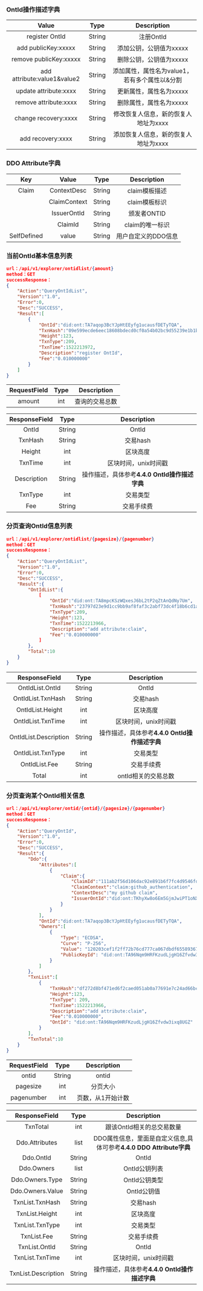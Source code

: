 

### OntId操作描述字典

| Value     |     Type |   Description   | 
| :--------------: | :--------:| :------: |
|    register OntId |   String|  注册OntId |
|    add publicKey:xxxxx |   String|  添加公钥，公钥值为xxxxx |
|    remove publicKey:xxxxx |   String|  删除公钥，公钥值为xxxxx |
|    add attribute:value1&value2 |   String|  添加属性，属性名为value1，若有多个属性以&分割  |
|    update attribute:xxxx |   String|  更新属性，属性名为xxxxx  |
|    remove attribute:xxxx |   String|  删除属性，属性名为xxxxx  |
|    change recovery:xxxx |   String|  修改恢复人信息，新的恢复人地址为xxxx  |
|    add recovery:xxxx |   String|  添加恢复人信息，新的恢复人地址为xxxx  |


### DDO Attribute字典



| Key     | Value     |     Type |   Description   | 
| :--------------: | :--------:| :------: |:-----:|
|    Claim |    ContextDesc |   String|  claim模板描述 |
|    |    ClaimContext |   String|  claim模板标识  |
|    |    IssuerOntId |   String| 颁发者ONTID |
|    |    ClaimId |   String|  claim的唯一标识 |
|   SelfDefined |    value |   String|  用户自定义的DDO信息 |





### 当前OntId基本信息列表

```json
url：/api/v1/explorer/ontidlist/{amount}
method：GET
successResponse：
{
	"Action":"QueryOntIdList",
	"Version":"1.0",
	"Error":0,
	"Desc":"SUCCESS",
	"Result":[
		{
			"OntId":"did:ont:TA7aqop3BcYJpHtEEyfg1ucausfDETyTQA",
			"TxnHash":"09e599ecde6eec18608bdecd0cf0a54b02bc9d55239e1b1bd291558e5a6ef3fa",
			"Height":123,
			"TxnType":209,
			"TxnTime":1522213972,
			"Description":"register OntId",
			"Fee":"0.010000000"
		}
	]	
}
```

| RequestField     |     Type |   Description   | 
| :--------------: | :--------:| :------: |
|    amount|   int|  查询的交易总数  |


| ResponseField     |     Type |   Description   | 
| :--------------: | :--------:| :------: |
|    OntId |   String|  OntId |
|    TxnHash |   String|  交易hash |
|    Height |   int|  区块高度  |
|    TxnTime |   int|  区块时间，unix时间戳  |
|    Description |   String|  操作描述，具体参考**4.4.0 OntId操作描述字典**  |
|    TxnType |   int|  交易类型  |
|    Fee |   String|  交易手续费  |




### 分页查询OntId信息列表

```json
url：/api/v1/explorer/ontidlist/{pagesize}/{pagenumber}
method：GET
successResponse：
{
	"Action":"QueryOntIdList",
	"Version":"1.0",
	"Error":0,
	"Desc":"SUCCESS",
	"Result":{
		"OntIdList":{
			[
				"OntId":"did:ont:TA8mpcKSzWQxesJ6bL2tP2qZtAnQdNy7Um",
				"TxnHash":"23797d23e9d1cc9bb9af8faf3c2abf73dc4f18b6cd1a840fca469bb9cc0d6e5b",
				"TxnType":209,
				"Height":123,
				"TxnTime":1522213966,
				"Description":"add attribute:claim",
				"Fee":"0.010000000"
			]
		},
		"Total":10
	}
}
```

| ResponseField     |     Type |   Description   | 
| :--------------: | :--------:| :------: |
|    OntIdList.OntId|   String|  OntId |
|    OntIdList.TxnHash|   String|  交易hash |
|    OntIdList.Height|   int|  区块高度  |
|    OntIdList.TxnTime|   int|  区块时间，unix时间戳  |
|    OntIdList.Description|   String|  操作描述，具体参考**4.4.0 OntId操作描述字典**  |
|    OntIdList.TxnType|   int|  交易类型  |
|    OntIdList.Fee |   String|  交易手续费  |
|    Total|   int|  ontId相关的交易总数  |





### 分页查询某个OntId相关信息

```json
url：/api/v1/explorer/ontid/{ontid}/{pagesize}/{pagenumber}
method：GET
successResponse：
{
	"Action":"QueryOntId",
	"Version":"1.0",
	"Error":0,
	"Desc":"SUCCESS",
	"Result":{
		"Ddo":{
			"Attributes":[
				{
					"Claim":{
						"ClaimId":"111ab2f56d106dac92e891b6f7fc4d9546fdf2eb94a364208fa65a9996b03ba0",
						"ClaimContext":"claim:github_authentication",
						"ContextDesc":"my github claim",
						"IssuerOntId":"did:ont:TKhyXw8o6Em5GjmJwiPT1oNXsy4p6fYZPB"
					}
				}
			],
			"OntId":"did:ont:TA7aqop3BcYJpHtEEyfg1ucausfDETyTQA",
			"Owners":[
				{
					"Type": "ECDSA",
					"Curve": "P-256",
					"Value": "120203cef1f2ff72b76cd777ca067dbdf655893671c261940312c800dcdf5c5772e449",
					"PublicKeyId": "did:ont:TA96Nqm9HRFKzudLjgH16Zfvdw3ixq8UGZ#keys-1"
				}
			]
		},
		"TxnList":[
			{
				"TxnHash":"df272d8bf471ed6f2caed051ab0a77691e7c24ad66bc1c460669fadc996f1b3f",
				"Height":123,
				"TxnType": 209,
				"TxnTime":1522213966,
				"Description":"add attribute:claim",
				"Fee":"0.010000000",
				"OntId": "did:ont:TA96Nqm9HRFKzudLjgH16Zfvdw3ixq8UGZ"
			}
		],
		"TxnTotal":10
	}
}
```

| RequestField     |     Type |   Description   | 
| :--------------: | :--------:| :------: |
|    ontid|   String|  ontid  |
|    pagesize|   int|  分页大小  |
|    pagenumber|   int|  页数，从1开始计数  |


| ResponseField     |     Type |   Description   | 
| :--------------: | :--------:| :------: |
|    TxnTotal| int|  跟该OntId相关的总交易数量  |
|    Ddo.Attributes|   list|  DDO属性信息，里面是自定义信息,具体可参考**4.4.0 DDO Attribute字典**|
|    Ddo.OntId|   String|  OntId |
|    Ddo.Owners|   list|  OntId公钥列表|
|    Ddo.Owners.Type|   String|  OntId公钥类型|
|    Ddo.Owners.Value|   String|  OntId公钥值|
|    TxnList.TxnHash|   String|  交易hash |
|    TxnList.Height|   int|  区块高度  |
|    TxnList.TxnType|   int|  交易类型  |
|    TxnList.Fee| String|  交易手续费  |
|    TxnList.OntId| String|  OntId  |
|    TxnList.TxnTime| int|  区块时间，unix时间戳  |
|    TxnList.Description|   String|  操作描述，具体参考**4.4.0 OntId操作描述字典**  |


